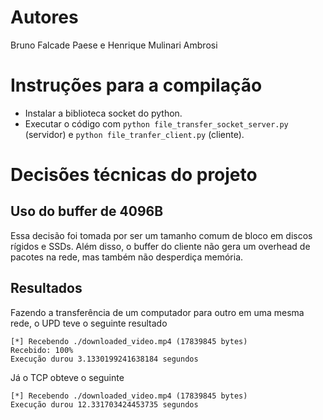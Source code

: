 # Autores
Bruno Falcade Paese e Henrique Mulinari Ambrosi

# Instruções para a compilação
* Instalar a biblioteca socket do python.
* Executar o código com `python file_transfer_socket_server.py` (servidor) e `python file_tranfer_client.py` (cliente).

# Decisões técnicas do projeto

## Uso do buffer de 4096B
Essa decisão foi tomada por ser um tamanho comum de bloco em discos rígidos e SSDs. Além disso, o buffer do cliente não gera um overhead de pacotes na rede, mas também não desperdiça memória.

## Resultados

Fazendo a transferência de um computador para outro em uma mesma rede, o UPD teve o seguinte resultado

```
[*] Recebendo ./downloaded_video.mp4 (17839845 bytes)
Recebido: 100%
Execução durou 3.1330199241638184 segundos
```

Já o TCP obteve o seguinte

```
[*] Recebendo ./downloaded_video.mp4 (17839845 bytes)
Execução durou 12.331703424453735 segundos
```
